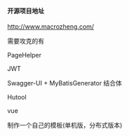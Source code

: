 #### 开源项目地址

http://www.macrozheng.com/



需要攻克的有

PageHelper

JWT

Swagger-UI + MyBatisGenerator 结合体

Hutool

vue



制作一个自己的模板(单机版，分布式版本)